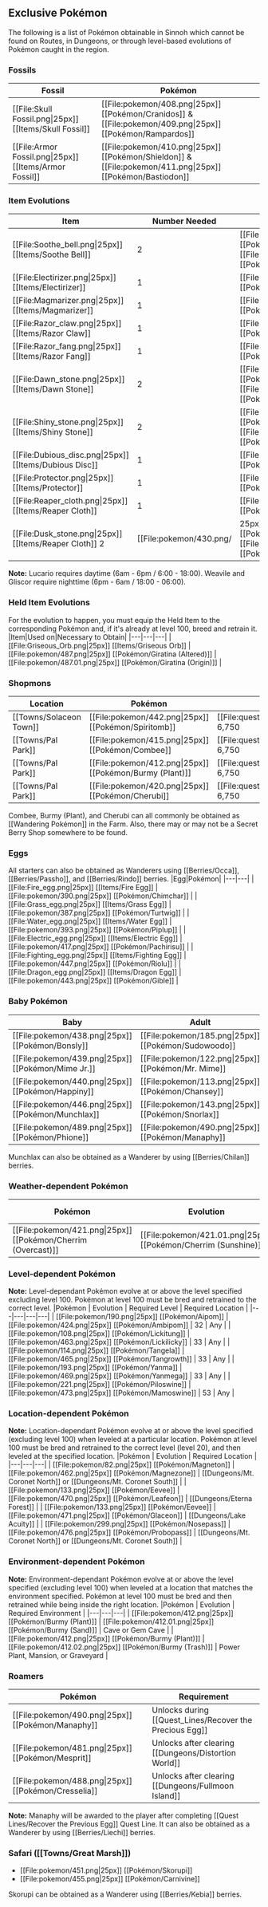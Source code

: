 ## Exclusive Pokémon

The following is a list of Pokémon obtainable in Sinnoh which cannot be found on Routes, in Dungeons, or through level-based evolutions of Pokémon caught in the region.

### Fossils
|Fossil|Pokémon|
|---|---|
|[[File:Skull Fossil.png\|25px]] [[Items/Skull Fossil]] | [[File:pokemon/408.png\|25px]] [[Pokémon/Cranidos]] & [[File:pokemon/409.png\|25px]] [[Pokémon/Rampardos]]|
|[[File:Armor Fossil.png\|25px]] [[Items/Armor Fossil]] | [[File:pokemon/410.png\|25px]] [[Pokémon/Shieldon]] & [[File:pokemon/411.png\|25px]] [[Pokémon/Bastiodon]]|

### Item Evolutions
|Item|Number Needed|Pokémon|
|---|---|---|
|[[File:Soothe_bell.png\|25px]] [[Items/Soothe Bell]]|2 | [[File:pokemon/428.png\|25px]] [[Pokémon/Lopunny]], [[File:pokemon/448.png\|25px]] [[Pokémon/Lucario]]
|[[File:Electirizer.png\|25px]] [[Items/Electirizer]]|1 | [[File:pokemon/466.png\|25px]] [[Pokémon/Electivire]]|
|[[File:Magmarizer.png\|25px]] [[Items/Magmarizer]]|1 | [[File:pokemon/467.png\|25px]] [[Pokémon/Magmortar]]
|[[File:Razor_claw.png\|25px]] [[Items/Razor Claw]]|1 | [[File:pokemon/461.png\|25px]] [[Pokémon/Weavile]]
|[[File:Razor_fang.png\|25px]] [[Items/Razor Fang]]|1 | [[File:pokemon/472.png\|25px]] [[Pokémon/Gliscor]]|
|[[File:Dawn_stone.png\|25px]] [[Items/Dawn Stone]]|2 | [[File:pokemon/475.png\|25px]] [[Pokémon/Gallade]], [[File:pokemon/478.png\|25px]] [[Pokémon/Froslass]]
|[[File:Shiny_stone.png\|25px]] [[Items/Shiny Stone]]|2 | [[File:pokemon/468.png\|25px]] [[Pokémon/Togekiss]], [[File:pokemon/407.png\|25px]] [[Pokémon/Roserade]]
|[[File:Dubious_disc.png\|25px]] [[Items/Dubious Disc]]|1 | [[File:pokemon/474.png\|25px]] [[Pokémon/Porygon-Z]]
|[[File:Protector.png\|25px]][[Items/Protector]]|1 | [[File:pokemon/464.png\|25px]] [[Pokémon/Rhyperior]]
|[[File:Reaper_cloth.png\|25px]] [[Items/Reaper Cloth]]|1 | [[File:pokemon/477.png\|25px]] [[Pokémon/Dusknoir]]
|[[File:Dusk_stone.png\|25px]] [[Items/Reaper Cloth]] 2 | [[File:pokemon/430.png/ |25px]] [[Pokémon/Honchkrow]], [[File:pokemon/429.png\|25px]] [[Pokémon/Mismagius]]

**Note:** Lucario requires daytime (6am - 6pm / 6:00 - 18:00). Weavile and Gliscor require nighttime (6pm - 6am / 18:00 - 06:00).

### Held Item Evolutions
For the evolution to happen, you must equip the Held Item to the corresponding Pokémon and, if it's already at level 100, breed and retrain it.
|Item|Used on|Necessary to Obtain|
|---|---|---|
|[[File:Griseous_Orb.png\|25px]] [[Items/Griseous Orb]] | [[File:pokemon/487.png\|25px]] [[Pokémon/Giratina (Altered)]] | [[File:pokemon/487.01.png\|25px]] [[Pokémon/Giratina (Origin)]] |

### Shopmons
|Location|Pokémon|Cost|
|---|---|---|
|[[Towns/Solaceon Town]] | [[File:pokemon/442.png\|25px]] [[Pokémon/Spiritomb]]|[[File:questPoint.svg\|20px]] 6,750|
|[[Towns/Pal Park]] | [[File:pokemon/415.png\|25px]] [[Pokémon/Combee]]|[[File:questPoint.svg\|20px]] 6,750|
|[[Towns/Pal Park]] | [[File:pokemon/412.png\|25px]] [[Pokémon/Burmy (Plant)]]|[[File:questPoint.svg\|20px]] 6,750|
|[[Towns/Pal Park]] | [[File:pokemon/420.png\|25px]] [[Pokémon/Cherubi]]|[[File:questPoint.svg\|20px]] 6,750|

Combee, Burmy (Plant), and Cherubi can all commonly be obtained as [[Wandering Pokémon]] in the Farm.
Also, there may or may not be a Secret Berry Shop somewhere to be found.

### Eggs
All starters can also be obtained as Wanderers using [[Berries/Occa]], [[Berries/Passho]], and [[Berries/Rindo]] berries.
|Egg|Pokémon|
|---|---|
|[[File:Fire_egg.png\|25px]] [[Items/Fire Egg]] | [[File:pokemon/390.png\|25px]] [[Pokémon/Chimchar]] |
|[[File:Grass_egg.png\|25px]] [[Items/Grass Egg]] | [[File:pokemon/387.png\|25px]] [[Pokémon/Turtwig]] |
|[[File:Water_egg.png\|25px]] [[Items/Water Egg]] | [[File:pokemon/393.png\|25px]] [[Pokémon/Piplup]] |
|[[File:Electric_egg.png\|25px]] [[Items/Electric Egg]] | [[File:pokemon/417.png\|25px]] [[Pokémon/Pachirisu]] |
|[[File:Fighting_egg.png\|25px]] [[Items/Fighting Egg]] | [[File:pokemon/447.png\|25px]] [[Pokémon/Riolu]] |
|[[File:Dragon_egg.png\|25px]] [[Items/Dragon Egg]] | [[File:pokemon/443.png\|25px]] [[Pokémon/Gible]] |

### Baby Pokémon
|Baby|Adult|
|---|---|
| [[File:pokemon/438.png\|25px]] [[Pokémon/Bonsly]] | [[File:pokemon/185.png\|25px]] [[Pokémon/Sudowoodo]] |
| [[File:pokemon/439.png\|25px]] [[Pokémon/Mime Jr.]] | [[File:pokemon/122.png\|25px]] [[Pokémon/Mr. Mime]] |
| [[File:pokemon/440.png\|25px]] [[Pokémon/Happiny]] | [[File:pokemon/113.png\|25px]] [[Pokémon/Chansey]] |
| [[File:pokemon/446.png\|25px]] [[Pokémon/Munchlax]] | [[File:pokemon/143.png\|25px]] [[Pokémon/Snorlax]] |
| [[File:pokemon/489.png\|25px]] [[Pokémon/Phione]] | [[File:pokemon/490.png\|25px]] [[Pokémon/Manaphy]] |

Munchlax can also be obtained as a Wanderer by using [[Berries/Chilan]] berries.

### Weather-dependent Pokémon
|Pokémon | Evolution | Required Weather |
|---|---|---|
| [[File:pokemon/421.png\|25px]] [[Pokémon/Cherrim (Overcast)]] | [[File:pokemon/421.01.png\|25px]] [[Pokémon/Cherrim (Sunshine)]] | Harsh Sunlight |

### Level-dependent Pokémon
**Note:** Level-dependant Pokémon evolve at or above the level specified excluding level 100. Pokémon at level 100 must be bred and retrained to the correct level.
|Pokémon | Evolution | Required Level | Required Location |
|---|---|---|---|
| [[File:pokemon/190.png\|25px]] [[Pokémon/Aipom]] | [[File:pokemon/424.png\|25px]] [[Pokémon/Ambipom]] | 32 | Any |
| [[File:pokemon/108.png\|25px]] [[Pokémon/Lickitung]] | [[File:pokemon/463.png\|25px]] [[Pokémon/Lickilicky]] | 33 | Any |
| [[File:pokemon/114.png\|25px]] [[Pokémon/Tangela]] | [[File:pokemon/465.png\|25px]] [[Pokémon/Tangrowth]] | 33 | Any |
| [[File:pokemon/193.png\|25px]] [[Pokémon/Yanma]] | [[File:pokemon/469.png\|25px]] [[Pokémon/Yanmega]] | 33 | Any |
| [[File:pokemon/221.png\|25px]] [[Pokémon/Piloswine]] | [[File:pokemon/473.png\|25px]] [[Pokémon/Mamoswine]] | 53 | Any |

### Location-dependent Pokémon
**Note:** Location-dependant Pokémon evolve at or above the level specified (excluding level 100) when leveled at a particular location. Pokémon at level 100 must be bred and retrained to the correct level (level 20), and then leveled at the specified location.
|Pokémon | Evolution | Required Location |
|---|---|---|
| [[File:pokemon/82.png\|25px]] [[Pokémon/Magneton]] | [[File:pokemon/462.png\|25px]] [[Pokémon/Magnezone]] | [[Dungeons/Mt. Coronet North]] or [[Dungeons/Mt. Coronet South]] |
| [[File:pokemon/133.png\|25px]] [[Pokémon/Eevee]] | [[File:pokemon/470.png\|25px]] [[Pokémon/Leafeon]] | [[Dungeons/Eterna Forest]] |
| [[File:pokemon/133.png\|25px]] [[Pokémon/Eevee]] | [[File:pokemon/471.png\|25px]] [[Pokémon/Glaceon]] | [[Dungeons/Lake Acuity]] |
| [[File:pokemon/299.png\|25px]] [[Pokémon/Nosepass]] | [[File:pokemon/476.png\|25px]] [[Pokémon/Probopass]] | [[Dungeons/Mt. Coronet North]] or [[Dungeons/Mt. Coronet South]] |

### Environment-dependent Pokémon
**Note:** Environment-dependant Pokémon evolve at or above the level specified (excluding level 100) when leveled at a location that matches the environment specified. Pokémon at level 100 must be bred and then retrained while being inside the right location.
|Pokémon | Evolution | Required Environment |
|---|---|---|
| [[File:pokemon/412.png\|25px]] [[Pokémon/Burmy (Plant)]] | [[File:pokemon/412.01.png\|25px]] [[Pokémon/Burmy (Sand)]] | Cave or Gem Cave |
| [[File:pokemon/412.png\|25px]] [[Pokémon/Burmy (Plant)]] | [[File:pokemon/412.02.png\|25px]] [[Pokémon/Burmy (Trash)]] | Power Plant, Mansion, or Graveyard |

### Roamers
|Pokémon|Requirement|
|---|---|
| [[File:pokemon/490.png\|25px]] [[Pokémon/Manaphy]]|Unlocks during [[Quest_Lines/Recover the Precious Egg]]|
| [[File:pokemon/481.png\|25px]] [[Pokémon/Mesprit]]|Unlocks after clearing [[Dungeons/Distortion World]]|
| [[File:pokemon/488.png\|25px]] [[Pokémon/Cresselia]]|Unlocks after clearing [[Dungeons/Fullmoon Island]]|

**Note:** Manaphy will be awarded to the player after completing [[Quest Lines/Recover the Previous Egg]] Quest Line. It can also be obtained as a Wanderer by using [[Berries/Liechi]] berries.

### Safari ([[Towns/Great Marsh]])

* [[File:pokemon/451.png\|25px]] [[Pokémon/Skorupi]]
* [[File:pokemon/455.png\|25px]] [[Pokémon/Carnivine]]

Skorupi can be obtained as a Wanderer using [[Berries/Kebia]] berries.
